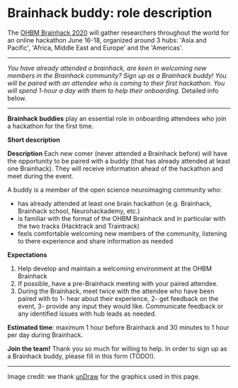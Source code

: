 # Brainhack buddy: role description

The [OHBM Brainhack 2020](https://ohbm.github.io/hackathon2020/) will gather researchers throughout the world for an online hackathon June 16-18, organized around 3 hubs: 'Asia and Pacific', 'Africa, Middle East and Europe' and the 'Americas'.

---

*You have already attended a brainhack, are keen in welcoming new members in the Brainhack community? Sign up as a Brainhack buddy! You will be paired with an attendee who is coming to their first hackathon. You will spend 1-hour a day with them to help their onboarding.* Detailed info below.

---

**Brainhack buddies** play an essential role in onboarding attendees who join a hackathon for the first time. 

**Short description**


**Description**
Each new comer (never attended a Brainhack before) will have the opportunity to  be paired with a buddy (that has already attended at least one Brainhack). They will receive information ahead of the hackathon and meet during the event.

A buddy is a member of the open science neuroimaging community who:
 - has already attended at least one brain hackathon (e.g. Brainhack, Brainhack school, Neurohackademy, etc.)
 - is familiar with the format of the OHBM Brainhack and in particular with the two tracks (Hacktrack and Traintrack)
 - feels comfortable welcoming new members of the community, listening to there experience and share information as needed
 

**Expectations**
1. Help develop and maintain a welcoming environment at the OHBM Brainhack
2. If possible, have a pre-Brainhack meeting with your paired attendee.
6. During the Brainhack, meet twice with the attendee who have been paired with to 1- hear about their experience, 2- get feedback on the event, 3- provide any input they would like. Communicate feedback or any identified issues with hub leads as needed.

**Estimated time**: maximum 1 hour before Brainhack and 30 minutes to 1 hour per day during Brainhack.

**Join the team!** Thank you so much for willing to help. In order to sign up as a Brainhack buddy, please fill in this form (TODO!). 

---

Image credit: we thank [unDraw](https://undraw.co/) for the graphics used in this page.
